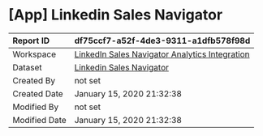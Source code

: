 



# [App] Linkedin Sales Navigator

|Report ID|df75ccf7-a52f-4de3-9311-a1dfb578f98d|
| :--- | :--- |
|Workspace|[LinkedIn Sales Navigator Analytics Integration](../Workspaces/LinkedIn-Sales-Navigator-Analytics-Integration.md)|
|Dataset|[Linkedin Sales Navigator](../Datasets/Linkedin-Sales-Navigator.md)|
|Created By|not set|
|Created Date|January 15, 2020 21:32:38|
|Modified By|not set|
|Modified Date|January 15, 2020 21:32:38|
